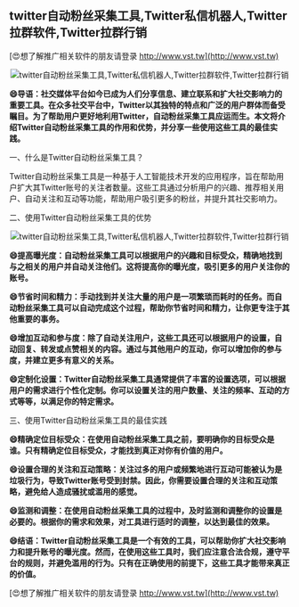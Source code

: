 ## **twitter自动粉丝采集工具,Twitter私信机器人,Twitter拉群软件,Twitter拉群行销**

[😍想了解推广相关软件的朋友请登录 http://www.vst.tw](http://www.vst.tw)

 <center><img src="https://vst.tw/MP4/tuiguang/png/1.png" alt="twitter自动粉丝采集工具,Twitter私信机器人,Twitter拉群软件,Twitter拉群行销"></center>

**😄导语：社交媒体平台如今已成为人们分享信息、建立联系和扩大社交影响力的重要工具。在众多社交平台中，Twitter以其独特的特点和广泛的用户群体而备受瞩目。为了帮助用户更好地利用Twitter，自动粉丝采集工具应运而生。本文将介绍Twitter自动粉丝采集工具的作用和优势，并分享一些使用这些工具的最佳实践。**

一、什么是Twitter自动粉丝采集工具？

Twitter自动粉丝采集工具是一种基于人工智能技术开发的应用程序，旨在帮助用户扩大其Twitter账号的关注者数量。这些工具通过分析用户的兴趣、推荐相关用户、自动关注和互动等功能，帮助用户吸引更多的粉丝，并提升其社交影响力。

二、使用Twitter自动粉丝采集工具的优势

 <center><img src="https://vst.tw/MP4/tuiguang/png/7.png" alt="twitter自动粉丝采集工具,Twitter私信机器人,Twitter拉群软件,Twitter拉群行销"></center>

**😄提高曝光度：自动粉丝采集工具可以根据用户的兴趣和目标受众，精确地找到与之相关的用户并自动关注他们。这将提高你的曝光度，吸引更多的用户关注你的账号。**

**😄节省时间和精力：手动找到并关注大量的用户是一项繁琐而耗时的任务。而自动粉丝采集工具可以自动完成这个过程，帮助你节省时间和精力，让你更专注于其他重要的事务。**

**😄增加互动和参与度：除了自动关注用户，这些工具还可以根据用户的设置，自动回复、转发或点赞相关的内容。通过与其他用户的互动，你可以增加你的参与度，并建立更多有意义的关系。**

**😄定制化设置：Twitter自动粉丝采集工具通常提供了丰富的设置选项，可以根据用户的需求进行个性化定制。你可以设置关注的用户数量、关注的频率、互动的方式等等，以满足你的特定需求。**

三、使用Twitter自动粉丝采集工具的最佳实践

**😄精确定位目标受众：在使用自动粉丝采集工具之前，要明确你的目标受众是谁。只有精确定位目标受众，才能找到真正对你有价值的用户。**

**😄设置合理的关注和互动策略：关注过多的用户或频繁地进行互动可能被认为是垃圾行为，导致Twitter账号受到封禁。因此，你需要设置合理的关注和互动策略，避免给人造成骚扰或滥用的感觉。**

**😄监测和调整：在使用自动粉丝采集工具的过程中，及时监测和调整你的设置是必要的。根据你的需求和效果，对工具进行适时的调整，以达到最佳的效果。**

**😄结语：Twitter自动粉丝采集工具是一个有效的工具，可以帮助你扩大社交影响力和提升账号的曝光度。然而，在使用这些工具时，我们应注意合法合规，遵守平台的规则，并避免滥用的行为。只有在正确使用的前提下，这些工具才能带来真正的价值。**

[😍想了解推广相关软件的朋友请登录 http://www.vst.tw](http://www.vst.tw)



